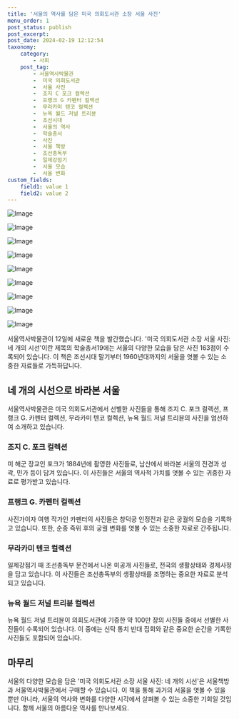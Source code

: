 ```yaml
---
title: '서울의 역사를 담은 미국 의회도서관 소장 서울 사진'
menu_order: 1
post_status: publish
post_excerpt: 
post_date: 2024-02-19 12:12:54
taxonomy:
    category:
        - 사회
    post_tag:
        - 서울역사박물관
        -  미국 의회도서관
        -  서울 사진
        -  조지 C 포크 컬렉션
        -  프랭크 G 카펜터 컬렉션
        -  무라카미 텐코 컬렉션
        -  뉴욕 월드 저널 트리뷴
        -  조선시대
        -  서울의 역사
        -  학술총서
        -  사진
        -  서울 책방
        -  조선총독부
        -  일제강점기
        -  서울 모습
        -  서울 변화
custom_fields:
    field1: value 1
    field2: value 2
---
```


![Image](https://imgnews.pstatic.net/image/003/2024/02/12/NISI20240212_0020228580_web_20240212213049_20240213070502749.jpg?type=w647)

![Image](https://imgnews.pstatic.net/image/003/2024/02/12/NISI20240212_0020228585_web_20240212213039_20240213070502752.jpg?type=w647)

![Image](https://imgnews.pstatic.net/image/003/2024/02/12/NISI20240212_0020228581_web_20240212213049_20240213070502754.jpg?type=w647)

![Image](https://imgnews.pstatic.net/image/003/2024/02/12/NISI20240212_0020228583_web_20240212213042_20240213070502756.jpg?type=w647)

![Image](https://imgnews.pstatic.net/image/003/2024/02/12/NISI20240212_0020228582_web_20240212213042_20240213070502759.jpg?type=w647)

![Image](https://imgnews.pstatic.net/image/003/2024/02/12/NISI20240212_0020228584_web_20240212213042_20240213070502761.jpg?type=w647)

![Image](https://imgnews.pstatic.net/image/003/2024/02/12/NISI20240212_0020228578_web_20240212213046_20240213070502764.jpg?type=w647)

![Image](https://imgnews.pstatic.net/image/003/2024/02/12/NISI20240212_0020228577_web_20240212213046_20240213070502766.jpg?type=w647)

![Image](https://imgnews.pstatic.net/image/003/2024/02/12/NISI20240212_0020228579_web_20240212213042_20240213070502769.jpg?type=w647)

서울역사박물관이 12일에 새로운 책을 발간했습니다. '미국 의회도서관 소장 서울 사진: 네 개의 시선'이란 제목의 학술총서19에는 서울의 다양한 모습을 담은 사진 163점이 수록되어 있습니다. 이 책은 조선시대 말기부터 1960년대까지의 서울을 엿볼 수 있는 소중한 자료들로 가득하답니다.
## 네 개의 시선으로 바라본 서울
서울역사박물관은 미국 의회도서관에서 선별한 사진들을 통해 조지 C. 포크 컬렉션, 프랭크 G. 카펜터 컬렉션, 무라카미 텐코 컬렉션, 뉴욕 월드 저널 트리뷴의 사진을 엄선하여 소개하고 있습니다.
### 조지 C. 포크 컬렉션
미 해군 장교인 포크가 1884년에 촬영한 사진들로, 남산에서 바라본 서울의 전경과 성곽, 민가 등이 담겨 있습니다. 이 사진들은 서울의 역사적 가치를 엿볼 수 있는 귀중한 자료로 평가받고 있습니다.
### 프랭크 G. 카펜터 컬렉션
사진가이자 여행 작가인 카펜터의 사진들은 창덕궁 인정전과 같은 궁궐의 모습을 기록하고 있습니다. 또한, 순종 즉위 후의 궁궐 변화를 엿볼 수 있는 소중한 자료로 간주됩니다.
### 무라카미 텐코 컬렉션
일제강점기 때 조선총독부 문건에서 나온 미공개 사진들로, 전국의 생활상태와 경제사정을 담고 있습니다. 이 사진들은 조선총독부의 생활상태를 조명하는 중요한 자료로 분석되고 있습니다.
### 뉴욕 월드 저널 트리뷴 컬렉션
뉴욕 월드 저널 트리뷴이 의회도서관에 기증한 약 100만 장의 사진들 중에서 선별한 사진들이 수록되어 있습니다. 이 중에는 신탁 통치 반대 집회와 같은 중요한 순간을 기록한 사진들도 포함되어 있습니다.
## 마무리
서울의 다양한 모습을 담은 '미국 의회도서관 소장 서울 사진: 네 개의 시선'은 서울책방과 서울역사박물관에서 구매할 수 있습니다. 이 책을 통해 과거의 서울을 엿볼 수 있을 뿐만 아니라, 서울의 역사와 변화를 다양한 시각에서 살펴볼 수 있는 소중한 기회일 것입니다. 함께 서울의 아름다운 역사를 만나보세요.
